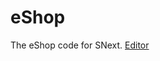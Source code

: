 # eShop
The eShop code for SNext.
[Editor](https://cube-enix.github.io/sn-edit/index.html?special_cloud=true&fps=60&fencing=false&load_griffpatch=true&extension=https%3A%2F%2Fcube-enix.github.io%2FVarious%2520File%2520Hosting%2FSNConnect%2Findex.js&extension=https%3A%2F%2Futterdonkey.github.io%2Ftheme%2Fmod.js)
